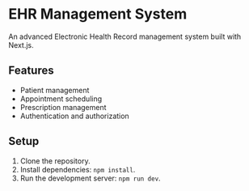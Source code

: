 # EHR Management System

An advanced Electronic Health Record management system built with Next.js.

## Features
- Patient management
- Appointment scheduling
- Prescription management
- Authentication and authorization

## Setup
1. Clone the repository.
2. Install dependencies: `npm install`.
3. Run the development server: `npm run dev`.